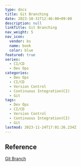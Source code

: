 ```yaml
---
type: docs
title: Git Branching
date: 2023-10-31T12:46:00+09:00
description: null
linkTitle: Git Branching
nav_weight: 5
nav_icon:
  vendor: bs
  name: book
  color: blue
featured: true
series:
  - CI/CD
  - Dev Ops
categories:
  - Dev Ops
  - CI/CD
  - Version Control
  - Continuous Integration(CI)
  - Git
tags:
  - Dev Ops
  - CI/CD
  - Version Control
  - Continuous Integration(CI)
  - Git
lastmod: 2023-11-24T17:01:26.234Z
---
```


## Reference

[Git Branch](https://git-scm.com/book/ko/v2/Git-%EB%B8%8C%EB%9E%9C%EC%B9%98-%EB%B8%8C%EB%9E%9C%EC%B9%98%EB%9E%80-%EB%AC%B4%EC%97%87%EC%9D%B8%EA%B0%80)
